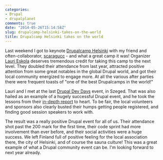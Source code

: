 ```yaml
---
categories:
- Drupal
- drupalplanet
comments: true
date: "2014-05-26T15:14:58Z"
slug: drupalcamp-helsinki-takes-on-the-world
title: Drupalcamp Helsinki takes on the world
---
```

Last weekend I got to keynote [Drupalcamp Helsinki](http://drupalcamp.fi) with my friend and often-collaborator, [scaragucc](http://twitter.com/adamjurantenor) - and what a great camp it was! Organizer [Lauri Eskola](https://twitter.com/laurii1) deserves tremendous credit for taking this camp to the next level. They doubled their attendance from last year, attracted positive attention from some great notables in the global Drupal world, and got their local community energized to engage more. At all the various after parties there were frequent toasts of "one of the best Drupalcamps in the world!"

Lauri and I met at the last [Drupal Dev Days](http://szeged2014.drupaldays.org) event, in Szeged. That was also hailed as an example of a hugely successful Drupal event, and he took the lessons from their [in-depth report](https://docs.google.com/file/d/0B6xsrc5BVkagNVpoeEFDZy1RMVk/edit) to heart. To be fair, the local volunteers and sponsors also clearly busted their humps getting people registered, and finding good session speakers to work with.

The result was a really positive Drupal event for all of us. Their attendance shot past the 200 mark for the first time, their code sprint had more involvement than ever before, and their social activities were a huge success. We left Finland full of positive feeling for the local association there, the city of Helsinki, and of course the sauna culture! This was a great example of what a Drupal community event can be. I'm looking forward to next year already.
